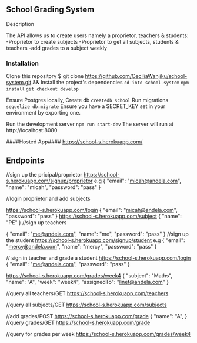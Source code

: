 
## School Grading System

Description

The API allows us to create users namely a proprietor, teachers & students:
-Proprietor to create subjects
-Proprietor to get all subjects, students & teachers
-add grades to a subject weekly

### Installation

Clone this repository
\$ git clone https://github.com/CeciliaWanjiku/school-system.git &&
Install the project's dependencies
`cd into school-system`
`npm install`
`git checkout develop`

Ensure Postgres locally,
Create db `createdb school`
Run migrations `sequelize db:migrate`
Ensure you have a SECRET_KEY set in your environment by exporting one.

Run the development server
`npm run start-dev`
The server will run at http://localhost:8080

####Hosted App####
https://school-s.herokuapp.com/


## Endpoints
//sign up the pricipal/proprietor
https://school-s.herokuapp.com/signup/proprietor
e.g
{
	"email": "micah@andela.com",
	"name": "micah",
	"password": "pass"
}

//login proprietor and add subjects

https://school-s.herokuapp.com/login
{
	"email": "micah@andela.com",
	"password": "pass"
}
https://school-s.herokuapp.com/subject
{
	"name": "PE"
}
//sign up teachers

{
	"email": "me@andela.com",
	"name": "me",
	"password": "pass"
}
//sign up the student
https://school-s.herokuapp.com/signup/student
e.g
{
	"email": "mercy@andela.com",
	"name": "mercy",
	"password": "pass"
}

// sign in teacher and grade a student
https://school-s.herokuapp.com/login
{
	"email": "me@andela.com",
	"password": "pass"
}

https://school-s.herokuapp.com/grades/week4
{
	"subject": "Maths",
	"name": "A",
	"week": "week4",
	"assignedTo": "linet@andela.com"
}

//query all teachers/GET
https://school-s.herokuapp.com/teachers

//query all subjects/GET
https://school-s.herokuapp.com/subjects

//add grades/POST
https://school-s.herokuapp.com/grade
{
	"name": "A",
}
//query grades/GET
https://school-s.herokuapp.com/grade


//query for grades per week
https://school-s.herokuapp.com/grades/week4





